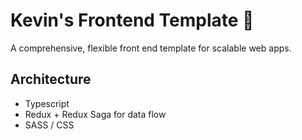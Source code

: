 # Kevin's Frontend Template 🧊

A comprehensive, flexible front end template for scalable web apps. 

## Architecture

- Typescript
- Redux + Redux Saga for data flow
- SASS / CSS
